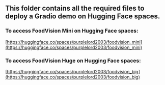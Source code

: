 ## This folder contains all the required files to deploy a Gradio demo on Hugging Face spaces.

### To access FoodVision Mini on Hugging Face spaces:
[https://huggingface.co/spaces/purplelord2003/foodvision_mini](https://huggingface.co/spaces/purplelord2003/foodvision_mini)

### To access FoodVision Huge on Hugging Face spaces:
[https://huggingface.co/spaces/purplelord2003/foodvision_big](https://huggingface.co/spaces/purplelord2003/foodvision_big)
